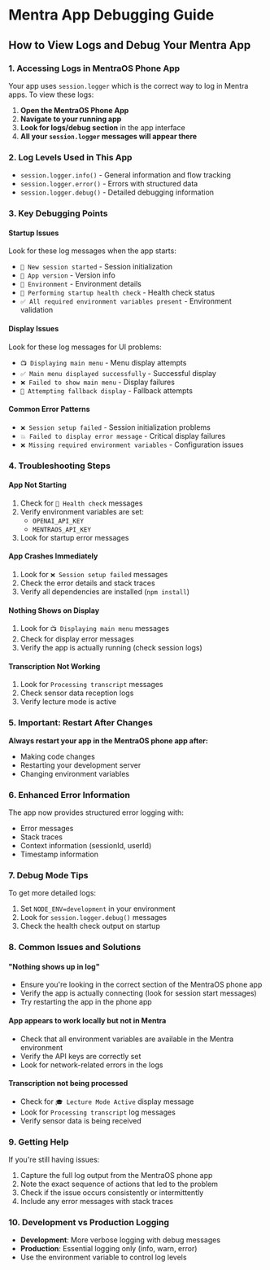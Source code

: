 # Mentra App Debugging Guide

## How to View Logs and Debug Your Mentra App

### 1. Accessing Logs in MentraOS Phone App

Your app uses `session.logger` which is the correct way to log in Mentra apps. To view these logs:

1. **Open the MentraOS Phone App**
2. **Navigate to your running app**
3. **Look for logs/debug section** in the app interface
4. **All your `session.logger` messages will appear there**

### 2. Log Levels Used in This App

- `session.logger.info()` - General information and flow tracking
- `session.logger.error()` - Errors with structured data
- `session.logger.debug()` - Detailed debugging information

### 3. Key Debugging Points

#### Startup Issues

Look for these log messages when the app starts:

- `🚀 New session started` - Session initialization
- `📱 App version` - Version info
- `🔧 Environment` - Environment details
- `🏥 Performing startup health check` - Health check status
- `✅ All required environment variables present` - Environment validation

#### Display Issues

Look for these log messages for UI problems:

- `📺 Displaying main menu` - Menu display attempts
- `✅ Main menu displayed successfully` - Successful display
- `❌ Failed to show main menu` - Display failures
- `🔄 Attempting fallback display` - Fallback attempts

#### Common Error Patterns

- `❌ Session setup failed` - Session initialization problems
- `💥 Failed to display error message` - Critical display failures
- `❌ Missing required environment variables` - Configuration issues

### 4. Troubleshooting Steps

#### App Not Starting

1. Check for `🏥 Health check` messages
2. Verify environment variables are set:
   - `OPENAI_API_KEY`
   - `MENTRAOS_API_KEY`
3. Look for startup error messages

#### App Crashes Immediately

1. Look for `❌ Session setup failed` messages
2. Check the error details and stack traces
3. Verify all dependencies are installed (`npm install`)

#### Nothing Shows on Display

1. Look for `📺 Displaying main menu` messages
2. Check for display error messages
3. Verify the app is actually running (check session logs)

#### Transcription Not Working

1. Look for `Processing transcript` messages
2. Check sensor data reception logs
3. Verify lecture mode is active

### 5. Important: Restart After Changes

**Always restart your app in the MentraOS phone app after:**

- Making code changes
- Restarting your development server
- Changing environment variables

### 6. Enhanced Error Information

The app now provides structured error logging with:

- Error messages
- Stack traces
- Context information (sessionId, userId)
- Timestamp information

### 7. Debug Mode Tips

To get more detailed logs:

1. Set `NODE_ENV=development` in your environment
2. Look for `session.logger.debug()` messages
3. Check the health check output on startup

### 8. Common Issues and Solutions

#### "Nothing shows up in log"

- Ensure you're looking in the correct section of the MentraOS phone app
- Verify the app is actually connecting (look for session start messages)
- Try restarting the app in the phone app

#### App appears to work locally but not in Mentra

- Check that all environment variables are available in the Mentra environment
- Verify the API keys are correctly set
- Look for network-related errors in the logs

#### Transcription not being processed

- Check for `🎓 Lecture Mode Active` display message
- Look for `Processing transcript` log messages
- Verify sensor data is being received

### 9. Getting Help

If you're still having issues:

1. Capture the full log output from the MentraOS phone app
2. Note the exact sequence of actions that led to the problem
3. Check if the issue occurs consistently or intermittently
4. Include any error messages with stack traces

### 10. Development vs Production Logging

- **Development**: More verbose logging with debug messages
- **Production**: Essential logging only (info, warn, error)
- Use the environment variable to control log levels
